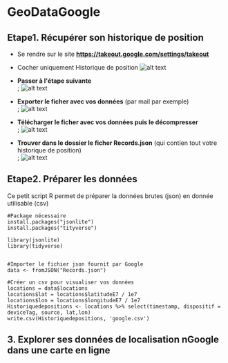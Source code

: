# GeoDataGoogle

## Etape1. Récupérer son historique de position

* Se rendre sur le site **https://takeout.google.com/settings/takeout**

* Cocher uniquement Historique de position
![alt text](https://raw.githubusercontent.com/bmericskay/GeoDataGoogle/main/1.PNG)

* **Passer à l'étape suivante**
 <br/>;
![alt text](https://raw.githubusercontent.com/bmericskay/GeoDataGoogle/main/2.PNG)

* **Exporter le ficher avec vos données** (par mail par exemple)
 <br/>;
![alt text](https://raw.githubusercontent.com/bmericskay/GeoDataGoogle/main/3.PNG)


* **Télécharger le  ficher avec vos données puis le décompresser**
 <br/>;
![alt text](https://raw.githubusercontent.com/bmericskay/GeoDataGoogle/main/4.PNG)


* **Trouver dans le dossier le ficher Records.json** (qui contien tout votre historique de position)
 <br/>;
![alt text](https://raw.githubusercontent.com/bmericskay/GeoDataGoogle/main/5.PNG)


## Etape2. Préparer les données

Ce petit script R permet de préparer la données brutes (json) en donnée utilisable (csv)

```{r}
#Package nécessaire
install.packages("jsonlite")
install.packages("tityverse")

library(jsonlite)
library(tidyverse)


#Importer le fichier json fournit par Google
data <- fromJSON("Records.json")

#Créer un csv pour visualiser vos données
locations = data$locations
locations$lat = locations$latitudeE7 / 1e7
locations$lon = locations$longitudeE7 / 1e7
Historiquedepositions <- locations %>% select(timestamp, dispositif = deviceTag, source, lat,lon)
write.csv(Historiquedepositions, 'google.csv')
```


## 3. Explorer ses données de localisation nGoogle dans une carte en ligne
